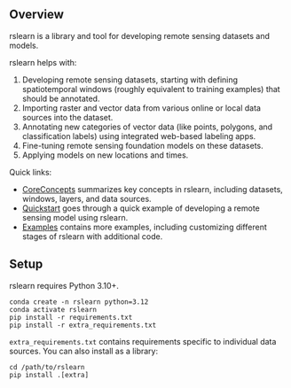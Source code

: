 Overview
--------

rslearn is a library and tool for developing remote sensing datasets and models.

rslearn helps with:

1. Developing remote sensing datasets, starting with defining spatiotemporal windows
   (roughly equivalent to training examples) that should be annotated.
2. Importing raster and vector data from various online or local data sources into the
   dataset.
3. Annotating new categories of vector data (like points, polygons, and classification
   labels) using integrated web-based labeling apps.
4. Fine-tuning remote sensing foundation models on these datasets.
5. Applying models on new locations and times.


Quick links:
- [CoreConcepts](CoreConcepts.md) summarizes key concepts in rslearn, including
  datasets, windows, layers, and data sources.
- [Quickstart](Quickstart.md) goes through a quick example of developing a remote
  sensing model using rslearn.
- [Examples](Examples.md) contains more examples, including customizing different
  stages of rslearn with additional code.


Setup
-----

rslearn requires Python 3.10+.

    conda create -n rslearn python=3.12
    conda activate rslearn
    pip install -r requirements.txt
    pip install -r extra_requirements.txt

`extra_requirements.txt` contains requirements specific to individual data sources.
You can also install as a library:

    cd /path/to/rslearn
    pip install .[extra]
